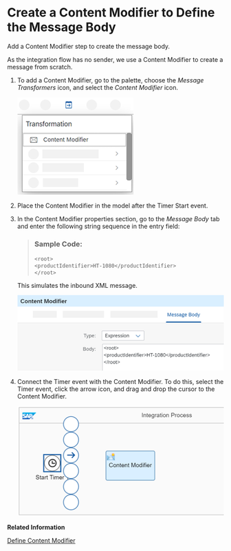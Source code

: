 <!-- copy78d524ce94f44c259b417bc14d93f32c -->

# Create a Content Modifier to Define the Message Body

Add a Content Modifier step to create the message body.

As the integration flow has no sender, we use a Content Modifier to create a message from scratch.

1.  To add a Content Modifier, go to the palette, choose the *Message Transformers* icon, and select the *Content Modifier* icon.

    ![](images/Content_Modifier_in_Palette_9c9bbd0.png)

2.  Place the Content Modifier in the model after the Timer Start event.

3.  In the Content Modifier properties section, go to the *Message Body* tab and enter the following string sequence in the entry field:

    > ### Sample Code:  
    > ```
    > <root>
    > <productIdentifier>HT-1080</productIdentifier>
    > </root>
    > ```

    This simulates the inbound XML message.

    ![](images/Getting_Started_Content_Modifier_Message_Body_4c41b73.png)

4.  Connect the Timer event with the Content Modifier. To do this, select the Timer event, click the arrow icon, and drag and drop the cursor to the Content Modifier.

    ![](images/Getting_Started_Timer_Start_03_381d676.png)


**Related Information**  


[Define Content Modifier](define-content-modifier-8f04a70.md "")

